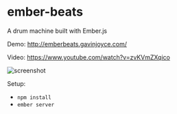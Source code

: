 ember-beats
============

A drum machine built with Ember.js

Demo: http://emberbeats.gavinjoyce.com/

Video: https://www.youtube.com/watch?v=zvKVmZXqico

![screenshot](https://cloud.githubusercontent.com/assets/2526/2936275/1c410a5a-d853-11e3-8056-a173b9bbf178.png)

Setup:

 - ```npm install```
 - ```ember server```
